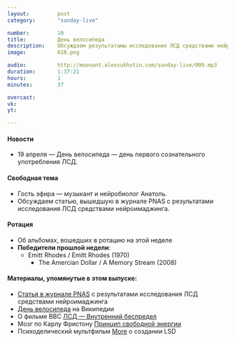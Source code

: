 ```yaml
---
layout:         post
category:       "sunday-live"

number:         10
title:          День велосипеда
description:    Обсуждаем результатамы исследования ЛСД средствами нейроимаджинга, в гостях музыкант и нейробиологом Анатоль.
image:          010.png

audio:          http://moonant.alexsukhotin.com/sunday-live/009.mp3
duration:       1:37:21
hours:          1
minutes:        37

overcast:       
vk:             
yt:             

---
```


#### Новости
- 19 апреля — День велосипеда — день первого сознательного употребления ЛСД.

#### Свободная тема
- Гость эфира — музыкант и нейробиолог Анатоль.
- Обсуждаем статью, вышедшую в журнале PNAS с результатами исследования ЛСД средствами нейроимаджинга.

#### Ротация
- Об альбомах, вошедших в ротацию на этой неделе
- **Победители прошлой недели**:
  - Emitt Rhodes / Emitt Rhodes (1970)
	- The Amercian Dollar / A Memory Stream (2008)

#### Материалы, упомянутые в этом выпуске:
- [Статья в журнале PNAS](http://www.pnas.org/content/early/2016/04/05/1518377113.full) с результатами исследования ЛСД средствами нейроимаджинга
- [День велосипеда](https://ru.wikipedia.org/wiki/%D0%94%D0%B5%D0%BD%D1%8C_%D0%B2%D0%B5%D0%BB%D0%BE%D1%81%D0%B8%D0%BF%D0%B5%D0%B4%D0%B0) на Википедии
- О фильме BBC [ЛСД — Внутренний беспредел](https://ru.wikipedia.org/wiki/%D0%9B%D0%A1%D0%94_%E2%80%94_%D0%B2%D0%BD%D1%83%D1%82%D1%80%D0%B5%D0%BD%D0%BD%D0%B8%D0%B9_%D0%B1%D0%B5%D1%81%D0%BF%D1%80%D0%B5%D0%B4%D0%B5%D0%BB)
- Мозг по Карлу Фристону [Принцип свободной энергии](https://www.youtube.com/watch?v=ao8L-0nSYzg)
- Психоделический мультфильм [More](https://vk.com/video85578060_166925141) о создании LSD